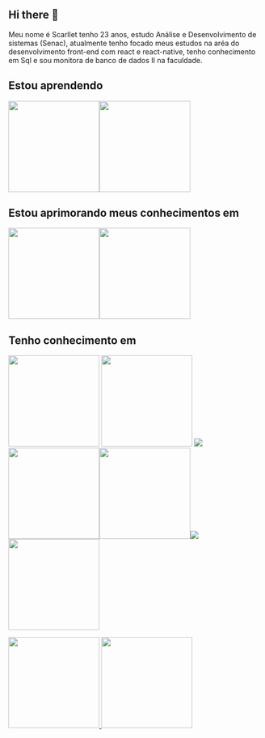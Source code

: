 ## Hi there 👋

Meu nome é Scarllet tenho 23 anos, estudo Análise e Desenvolvimento de sistemas (Senac), atualmente tenho focado meus estudos na aréa do desenvolvimento front-end  com react e react-native, tenho conhecimento em Sql e sou monitora de banco de dados II na faculdade.


## Estou aprendendo
 <img  height="180em" src="https://cdn.jsdelivr.net/gh/devicons/devicon/icons/python/python-original.svg" target="_blank" /><img height="180em" src="https://cdn.jsdelivr.net/gh/devicons/devicon/icons/nodejs/nodejs-original.svg" target="_blank"/>

## Estou aprimorando meus conhecimentos em
<img height="180em" src="https://cdn.jsdelivr.net/gh/devicons/devicon/icons/javascript/javascript-original.svg" target="_blank"/><img height="180em" src="https://cdn.jsdelivr.net/gh/devicons/devicon/icons/react/react-original.svg" target="_blank" />
          
   
## Tenho conhecimento em       
 <img height="180em" src="https://cdn.jsdelivr.net/gh/devicons/devicon/icons/mysql/mysql-original.svg"  target="_blank"/> <img height="180em" src="https://cdn.jsdelivr.net/gh/devicons/devicon/icons/postgresql/postgresql-original.svg"  target="_blank"/> <img src="https://cdn.jsdelivr.net/gh/devicons/devicon/icons/html5/html5-original.svg" target="_blank" />
<img  height="180em" src="https://cdn.jsdelivr.net/gh/devicons/devicon/icons/css3/css3-original.svg" target="_blank"/><img  height="180em" src="https://cdn.jsdelivr.net/gh/devicons/devicon/icons/c/c-original.svg" target="_blank"/><img 
 src="https://cdn.jsdelivr.net/gh/devicons/devicon/icons/java/java-original.svg" target="_blank"/><img height="180em" src="https://cdn.jsdelivr.net/gh/devicons/devicon/icons/git/git-original.svg" target="_blank"/>



<div>
<a href="https://github.com/seu-usuário-aqui">
<img height="180em" src="https://github-readme-stats.vercel.app/api/top-langs/?username=seu-usuário-aqui&layout=compact&langs_count=7&theme=dracula"/>
<img height="180em" src="https://github-readme-stats.vercel.app/api?username=seu-usuário-aqui&show_icons=true&theme=dracula&include_all_commits=true&count_private=true"/>
</div>
          
          
          
          
          
          
          
          
